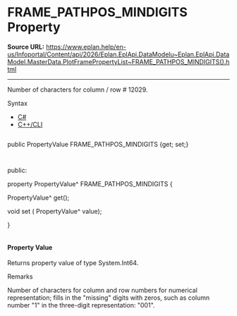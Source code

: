 # FRAME_PATHPOS_MINDIGITS Property

**Source URL:** https://www.eplan.help/en-us/Infoportal/Content/api/2026/Eplan.EplApi.DataModelu~Eplan.EplApi.DataModel.MasterData.PlotFramePropertyList~FRAME_PATHPOS_MINDIGITS().html

---

Number of characters for column / row # 12029.

Syntax

- [C#](#i-syntax-CS)
- [C++/CLI](#i-syntax-CPP2005)

```
```
public PropertyValue FRAME_PATHPOS_MINDIGITS {get; set;}
```
```

```
```
public:

property PropertyValue^ FRAME_PATHPOS_MINDIGITS {

   PropertyValue^ get();

   void set (    PropertyValue^ value);

}
```
```

#### Property Value

Returns property value of type System.Int64.

Remarks

Number of characters for column and row numbers for numerical representation; fills in the "missing" digits with zeros, such as column number "1" in the three-digit representation: "001".
